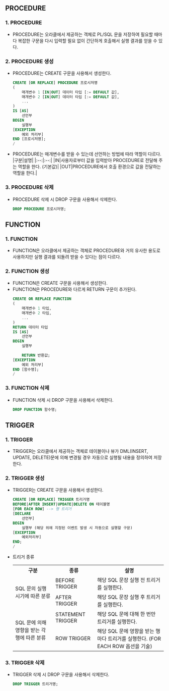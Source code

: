 ## PROCEDURE
### 1. PROCEDURE
* PROCEDURE는 오라클에서 제공하는 객체로 PL/SQL 문을 저장하여 필요할 때마다 복잡한 구문을 다시 입력할 필요 없이 간단하게 호출해서 실행 결과를 얻을 수 있다.
### 2. PROCEDURE 생성
* PROCEDURE는 CREATE 구문을 사용해서 생성한다.
  ```SQL
  CREATE [OR REPLACE] PROCEDURE 프로시저명
  (
      매개변수 1 [IN|OUT] 데이터 타입 [:= DEFAULT 값],
      매개변수 2 [IN|OUT] 데이터 타입 [:= DEFAULT 값],
      ...
  )
  IS [AS]
      선언부
  BEGIN
      실행부
  [EXCEPTION
      예외 처리부]
  END [프로시저명];
  /
  ```
* PROCEDURE는 매개변수를 받을 수 있는데 선언하는 방법에 따라 역할이 다르다.
  |구분|설명|
  |:--:|:--:|
  |IN|사용자로부터 값을 입력받아 PROCEDURE로 전달해 주는 역할을 한다. (기본값)|
  |OUT|PROCEDURE에서 호출 환경으로 값을 전달하는 역할을 한다.|
### 3. PROCEDURE 삭제
* PROCEDURE 삭제 시 DROP 구문을 사용해서 삭제한다.
  ```SQL
  DROP PROCEDURE 프로시저명;
  ```
## FUNCTION
### 1. FUNCTION
* FUNCTION은 오라클에서 제공하는 객체로 PROCEDURE와 거의 유사한 용도로 사용하지만 실행 결과를 되돌려 받을 수 있다는 점이 다르다.
### 2. FUNCTION 생성
* FUNCTION은 CREATE 구문을 사용해서 생성한다.
* FUNCTION은 PROCEDURE와 다르게 RETURN 구문이 추가된다.
  ```SQL
  CREATE OR REPLACE FUNCTION
  ( 
      매개변수 1 타입,
      매개변수 2 타입,
      ... 
  )
  RETURN 데이터 타입
  IS [AS]
      선언부
  BEGIN
      실행부
      
      RETURN 반환값;
  [EXCEPTION
      예외 처리부]
  END [함수명];
  /
  ```
### 3. FUNCTION 삭제
* FUNCTION 삭제 시 DROP 구문을 사용해서 삭제한다.
  ```SQL
  DROP FUNCTION 함수명;
  ```
## TRIGGER
### 1. TRIGGER
* TRIGGER는 오라클에서 제공하는 객체로 테이블이나 뷰가 DML(INSERT, UPDATE, DELETE)문에 의해 변경될 경우 자동으로 실행될 내용을 정의하여 저장한다.
### 2. TRIGGER 생성
* TRIGGER는 CREATE 구문을 사용해서 생성한다.
  ```SQL
  CREATE [OR REPLACE] TRIGGER 트리거명
  BEFORE|AFTER INSERT|UPDATE|DELETE ON 테이블명
  [FOR EACH ROW] --> 행 트리거
  [DECLARE
      선언부]
  BEGIN
      실행부 (해당 위에 지정된 이벤트 발생 시 자동으로 실행할 구문)
  [EXCEPTION
      예외처리부]
  END;
  /   
  ```
* 트리거 종류
  <table>
    <tr>
      <th>구분</th>
      <th>종류</th>
      <th>설명</th>
    </tr>
    <tr>
      <td rowspan='2'>SQL 문의 실행 시기에 따른 분류</td>
      <td>BEFORE TRIGGER</td>
      <td>해당 SQL 문장 실행 전 트리거를 실행한다.</td>
    </tr>
    <tr>
      <td>AFTER TRIGGER</td>
      <td>해당 SQL 문장 실행 후 트리거를 실행한다.</td>
    </tr>
    <tr>
      <td rowspan='2'>SQL 문에 의해 영향을 받는 각 행에 따른 분류</td>
      <td>STATEMENT TRIGGER</td>
      <td>해당 SQL 문에 대해 한 번만 트리거를 실행한다.</td>
    </tr>
      <td>ROW TRIGGER</td>
      <td>해당 SQL 문에 영향을 받는 행마다 트리거를 실행한다. (FOR EACH ROW 옵션을 기술)</td>
    </tr>
  </table>
### 3. TRIGGER 삭제
* TRIGGER 삭제 시 DROP 구문을 사용해서 삭제한다.
  ```SQL
  DROP TRIGGER 트리거명;
  ```